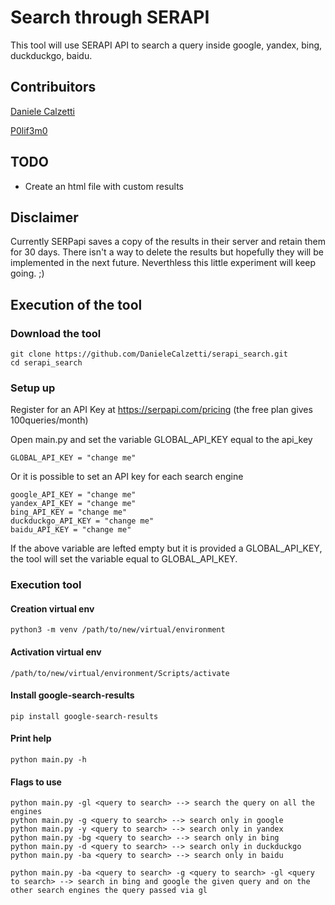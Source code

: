 # Search through SERAPI

This tool will use SERAPI API to search a query inside google, yandex, bing, duckduckgo, baidu.

## Contribuitors

[Daniele Calzetti](https://www.linkedin.com/in/daniele-calzetti/)

[P0lif3m0](https://twitter.com/P0lif3m0)

## TODO

- Create an html file with custom results

## Disclaimer

Currently SERPapi saves a copy of the results in their server and retain them for 30 days. 
There isn't a way to delete the results but hopefully they will be implemented in the next future.
Neverthless this little experiment will keep going. ;)

## Execution of the tool

### Download the tool

    git clone https://github.com/DanieleCalzetti/serapi_search.git
    cd serapi_search

### Setup up

Register for an API Key at https://serpapi.com/pricing (the free plan gives 100queries/month)

Open main.py and set the variable GLOBAL_API_KEY equal to the api_key

    GLOBAL_API_KEY = "change me"

Or it is possible to set an API key for each search engine

    google_API_KEY = "change me"
    yandex_API_KEY = "change me"
    bing_API_KEY = "change me"
    duckduckgo_API_KEY = "change me"
    baidu_API_KEY = "change me"

If the above variable are lefted empty but it is provided a GLOBAL_API_KEY, the tool will set the variable equal to GLOBAL_API_KEY.

### Execution tool

#### Creation virtual env

    python3 -m venv /path/to/new/virtual/environment

#### Activation virtual env

    /path/to/new/virtual/environment/Scripts/activate

#### Install google-search-results

    pip install google-search-results

#### Print help

    python main.py -h

#### Flags to use

    python main.py -gl <query to search> --> search the query on all the engines
    python main.py -g <query to search> --> search only in google
    python main.py -y <query to search> --> search only in yandex
    python main.py -bg <query to search> --> search only in bing
    python main.py -d <query to search> --> search only in duckduckgo
    python main.py -ba <query to search> --> search only in baidu

    python main.py -ba <query to search> -g <query to search> -gl <query to search> --> search in bing and google the given query and on the other search engines the query passed via gl

